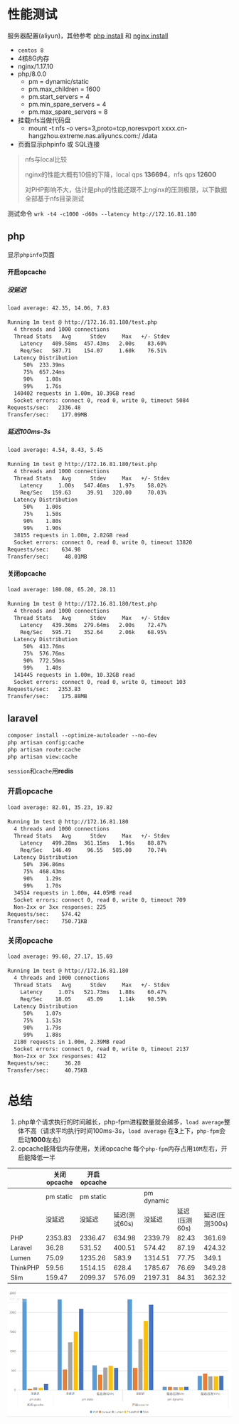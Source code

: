 

# 性能测试

服务器配置(aliyun)，其他参考 [php install](./install.md) 和 [nginx install](../nginx/install.md)

- `centos 8`
- 4核8G内存
- nginx/1.17.10
- php/8.0.0
  - pm = dynamic/static
  - pm.max_children = 1600
  - pm.start_servers = 4
  - pm.min_spare_servers = 4
  - pm.max_spare_servers = 8 
- 挂载nfs当做代码盘
  - mount -t nfs -o vers=3,proto=tcp,noresvport xxxx.cn-hangzhou.extreme.nas.aliyuncs.com:/ /data
- 页面显示phpinfo 或 SQL连接

> nfs与local比较
>
> nginx的性能大概有10倍的下降，local qps **136694**，nfs qps **12600**
>
> 对PHP影响不大，估计是php的性能还跟不上nginx的压测极限，以下数据全部基于nfs目录测试

测试命令 `wrk -t4 -c1000 -d60s --latency http://172.16.81.180`



## php

显示`phpinfo`页面

#### 开启opcache

##### 没延迟

```
load average: 42.35, 14.06, 7.83

Running 1m test @ http://172.16.81.180/test.php
  4 threads and 1000 connections
  Thread Stats   Avg      Stdev     Max   +/- Stdev
    Latency   409.58ms  457.43ms   2.00s    83.60%
    Req/Sec   587.71    154.07     1.60k    76.51%
  Latency Distribution
     50%  233.39ms
     75%  657.24ms
     90%    1.08s 
     99%    1.76s 
  140402 requests in 1.00m, 10.39GB read
  Socket errors: connect 0, read 0, write 0, timeout 5084
Requests/sec:   2336.48
Transfer/sec:    177.09MB
```

##### 延迟100ms-3s

```
load average: 4.54, 8.43, 5.45

Running 1m test @ http://172.16.81.180/test.php
  4 threads and 1000 connections
  Thread Stats   Avg      Stdev     Max   +/- Stdev
    Latency     1.00s   547.46ms   1.97s    58.02%
    Req/Sec   159.63     39.91   320.00     70.03%
  Latency Distribution
     50%    1.00s 
     75%    1.50s 
     90%    1.80s 
     99%    1.90s 
  38155 requests in 1.00m, 2.82GB read
  Socket errors: connect 0, read 0, write 0, timeout 13820
Requests/sec:    634.98
Transfer/sec:     48.01MB
```



#### 关闭opcache

```
load average: 180.08, 65.20, 28.11

Running 1m test @ http://172.16.81.180/test.php
  4 threads and 1000 connections
  Thread Stats   Avg      Stdev     Max   +/- Stdev
    Latency   439.36ms  279.64ms   2.00s    72.47%
    Req/Sec   595.71    352.64     2.06k    68.95%
  Latency Distribution
     50%  413.76ms
     75%  576.76ms
     90%  772.50ms
     99%    1.40s 
  141445 requests in 1.00m, 10.32GB read
  Socket errors: connect 0, read 0, write 0, timeout 103
Requests/sec:   2353.83
Transfer/sec:    175.88MB
```





## laravel

```shell
composer install --optimize-autoloader --no-dev
php artisan config:cache
php artisan route:cache
php artisan view:cache
```

`session`和`cache`用**redis**



### 开启opcache

```
load average: 82.01, 35.23, 19.82

Running 1m test @ http://172.16.81.180
  4 threads and 1000 connections
  Thread Stats   Avg      Stdev     Max   +/- Stdev
    Latency   499.28ms  361.15ms   1.96s    88.87%
    Req/Sec   146.49     96.55   585.00     70.74%
  Latency Distribution
     50%  396.86ms
     75%  468.43ms
     90%    1.29s 
     99%    1.70s 
  34514 requests in 1.00m, 44.05MB read
  Socket errors: connect 0, read 0, write 0, timeout 709
  Non-2xx or 3xx responses: 225
Requests/sec:    574.42
Transfer/sec:    750.71KB
```



### 关闭opcache

```
load average: 99.68, 27.17, 15.69

Running 1m test @ http://172.16.81.180
  4 threads and 1000 connections
  Thread Stats   Avg      Stdev     Max   +/- Stdev
    Latency     1.07s   521.73ms   1.88s    60.47%
    Req/Sec    18.05     45.09     1.14k    98.59%
  Latency Distribution
     50%    1.07s 
     75%    1.53s 
     90%    1.79s 
     99%    1.88s 
  2180 requests in 1.00m, 2.39MB read
  Socket errors: connect 0, read 0, write 0, timeout 2137
  Non-2xx or 3xx responses: 412
Requests/sec:     36.28
Transfer/sec:     40.75KB
```





# 总结



1. php单个请求执行的时间越长，php-fpm进程数量就会越多，`load average`整体不高（请求平均执行时间100ms-3s，`load average` 在**3**上下，`php-fpm`会启动**1000**左右）
2. opcache能降低内存使用，关闭opcache 每个`php-fpm`内存占用`10M`左右，开启能降低一半



|          | 关闭opcache | 开启opcache |               |            |               |                |
| -------- | ----------- | ----------- | ------------- | ---------- | ------------- | -------------- |
|          | pm static   | pm static   |               | pm dynamic |               |                |
|          | 没延迟      | 没延迟      | 延迟(测试60s) | 没延迟     | 延迟(压测60s) | 延迟(压测300s) |
| PHP      | 2353.83     | 2336.47     | 634.98        | 2339.79    | 82.43         | 361.69         |
| Laravel  | 36.28       | 531.52      | 400.51        | 574.42     | 87.19         | 424.32         |
| Lumen    | 75.09       | 1235.26     | 583.9         | 1314.51    | 77.75         | 349.1          |
| ThinkPHP | 59.56       | 1514.15     | 628.4         | 1785.67    | 76.69         | 349.28         |
| Slim     | 159.47      | 2099.37     | 576.09        | 2197.31    | 84.31         | 362.32         |



![php perf](../asserts/php-perf.png)

